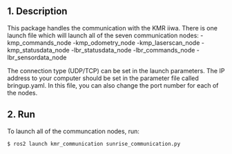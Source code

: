 ## 1. Description

This package handles the communication with the KMR iiwa. 
There is one launch file which will launch all of the seven communication nodes: 
-kmp_commands_node
-kmp_odometry_node
-kmp_laserscan_node
-kmp_statusdata_node
-lbr_statusdata_node
-lbr_commands_node
-lbr_sensordata_node

The connection type (UDP/TCP) can be set in the launch parameters. 
The IP address to your computer should be set in the parameter file called bringup.yaml. 
In this file, you can also change the port number for each of the nodes. 


## 2. Run
To launch all of the communcation nodes, run: 
```
$ ros2 launch kmr_communication sunrise_communication.py 
```
